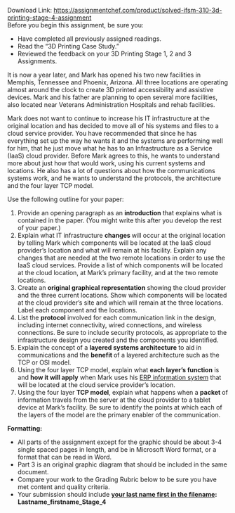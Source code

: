 Download Link: https://assignmentchef.com/product/solved-ifsm-310-3d-printing-stage-4-assignment
<br>
Before you begin this assignment, be sure you:

<ul>

 <li>Have completed all previously assigned readings.</li>

 <li>Read the “3D Printing Case Study.”</li>

 <li>Reviewed the feedback on your 3D Printing Stage 1, 2 and 3 Assignments.</li>

</ul>

It is now a year later, and Mark has opened his two new facilities in Memphis, Tennessee and Phoenix, Arizona.  All three locations are operating almost around the clock to create 3D printed accessibility and assistive devices.  Mark and his father are planning to open several more facilities, also located near Veterans Administration Hospitals and rehab facilities.

Mark does not want to continue to increase his IT infrastructure at the original location and has decided to move all of his systems and files to a cloud service provider.  You have recommended that since he has everything set up the way he wants it and the systems are performing well for him, that he just move what he has to an Infrastructure as a Service (IaaS) cloud provider.  Before Mark agrees to this, he wants to understand more about just how that would work, using his current systems and locations.  He also has a lot of questions about how the communications systems work, and he wants to understand the protocols, the architecture and the four layer TCP model.

Use the following outline for your paper:

<ol>

 <li>Provide an opening paragraph as an <strong>introduction</strong> that explains what is contained in the paper. (You might write this after you develop the rest of your paper.)</li>

 <li>Explain what IT infrastructure <strong>changes </strong>will occur at the original location by telling Mark which components will be located at the IaaS cloud provider’s location and what will remain at his facility. Explain any changes that are needed at the two remote locations in order to use the IaaS cloud services.  Provide a list of which components will be located at the cloud location, at Mark’s primary facility, and at the two remote locations.</li>

 <li>Create an <strong>original graphical representation</strong> showing the cloud provider and the three current locations. Show which components will be located at the cloud provider’s site and which will remain at the three locations.  Label each component and the locations.</li>

 <li>List the <strong>protocol</strong> involved for each communication link in the design, including internet connectivity, wired connections, and wireless connections. Be sure to include security protocols, as appropriate to the infrastructure design you created and the components you identified.</li>

 <li>Explain the concept of a <strong>layered systems architecture</strong> to aid in communications and the <strong>benefit </strong>of a layered architecture such as the TCP or OSI model.</li>

 <li>Using the four layer TCP model, explain what <strong>each layer’s function</strong> is and <strong>how it will apply</strong> when Mark uses his <u>ERP information system</u> that will be located at the cloud service provider’s location.</li>

 <li>Using the four layer <strong>TCP model</strong>, explain what happens when a <strong>packet </strong>of information travels from the server at the cloud provider to a tablet device at Mark’s facility. Be sure to identify the points at which each of the layers of the model are the primary enabler of the communication.</li>

</ol>







<strong>Formatting:  </strong><strong>  </strong>

<strong> </strong>

<ul>

 <li>All parts of the assignment except for the graphic should be about 3-4 single spaced pages in length, and be in Microsoft Word format, or a format that can be read in Word.</li>

 <li>Part 3 is an original graphic diagram that should be included in the same document.</li>

 <li>Compare your work to the Grading Rubric below to be sure you have met content and quality criteria.</li>

 <li>Your submission should include <strong><u>your last name first in the filename</u>: </strong>    <strong>Lastname_firstname_Stage_4</strong></li>

</ul>